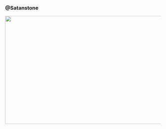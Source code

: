 ### @Satanstone 
<img src="https://lh3.googleusercontent.com/AWuN29U4yTpa_OuMIJcc67ivsv-Fhn2uDqkrH7fyN89x6G0bujwerKxyGXa7xxy9r6arxHEOwARd-mwq8M2FRBrPiw=w640-h400-e365-rj-sc0x00ffffff" height="350px" width="1000px" >




